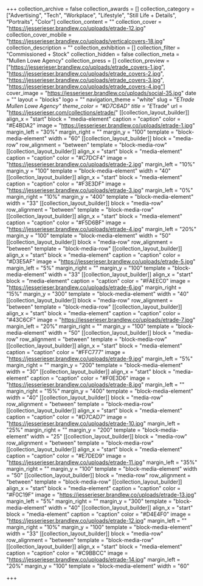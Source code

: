 +++
collection_archive = false
collection_awards = []
collection_category = ["Advertising", "Tech", "Workplace", "Lifestyle", "Still Life + Details", "Portraits", "Color"]
collection_content = ""
collection_cover = "https://jesserieser.brandlew.co/uploads/etrade-12.jpg"
collection_cover_mobile = "https://jesserieser.brandlew.co/uploads/verticalcovers-18.jpg"
collection_description = ""
collection_exhibition = []
collection_filter = "Commissioned + Stock"
collection_hidden = false
collection_meta = "Mullen Lowe Agency"
collection_press = []
collection_preview = ["https://jesserieser.brandlew.co/uploads/etrade_covers-1.jpg", "https://jesserieser.brandlew.co/uploads/etrade_covers-2.jpg", "https://jesserieser.brandlew.co/uploads/etrade_covers-3.jpg", "https://jesserieser.brandlew.co/uploads/etrade_covers-4.jpg"]
cover_image = "https://jesserieser.brandlew.co/uploads/social-35.jpg"
date = ""
layout = "blocks"
logo = ""
navigation_theme = "white"
slug = "E*Trade Mullen Lowe Agency"
theme_color = "#D7C6AD"
title = "E*Trade"
url = "https://jesserieser.com/collections/etrade/"
[[collection_layout_builder]]
align_x = "start"
block = "media-element"
caption = "caption"
color = "#E4BDA2"
image = "https://jesserieser.brandlew.co/uploads/etrade-1.jpg"
margin_left = "30%"
margin_right = ""
margin_y = "100"
template = "block-media-element"
width = "60"
[[collection_layout_builder]]
block = "media-row"
row_alignment = "between"
template = "block-media-row"
[[collection_layout_builder]]
align_x = "start"
block = "media-element"
caption = "caption"
color = "#C7DCF4"
image = "https://jesserieser.brandlew.co/uploads/etrade-2.jpg"
margin_left = "10%"
margin_y = "100"
template = "block-media-element"
width = "40"
[[collection_layout_builder]]
align_x = "start"
block = "media-element"
caption = "caption"
color = "#F3E3DF"
image = "https://jesserieser.brandlew.co/uploads/etrade-3.jpg"
margin_left = "0%"
margin_right = "10%"
margin_y = "400"
template = "block-media-element"
width = "33"
[[collection_layout_builder]]
block = "media-row"
row_alignment = "between"
template = "block-media-row"
[[collection_layout_builder]]
align_x = "start"
block = "media-element"
caption = "caption"
color = "#F5D6BF"
image = "https://jesserieser.brandlew.co/uploads/etrade-4.jpg"
margin_left = "20%"
margin_y = "100"
template = "block-media-element"
width = "50"
[[collection_layout_builder]]
block = "media-row"
row_alignment = "between"
template = "block-media-row"
[[collection_layout_builder]]
align_x = "start"
block = "media-element"
caption = "caption"
color = "#D3E5AF"
image = "https://jesserieser.brandlew.co/uploads/etrade-5.jpg"
margin_left = "5%"
margin_right = ""
margin_y = "100"
template = "block-media-element"
width = "33"
[[collection_layout_builder]]
align_x = "start"
block = "media-element"
caption = "caption"
color = "#FAEEC0"
image = "https://jesserieser.brandlew.co/uploads/etrade-6.jpg"
margin_right = "15%"
margin_y = "300"
template = "block-media-element"
width = "40"
[[collection_layout_builder]]
block = "media-row"
row_alignment = "between"
template = "block-media-row"
[[collection_layout_builder]]
align_x = "start"
block = "media-element"
caption = "caption"
color = "#43C6CF"
image = "https://jesserieser.brandlew.co/uploads/etrade-7.jpg"
margin_left = "20%"
margin_right = ""
margin_y = "100"
template = "block-media-element"
width = "50"
[[collection_layout_builder]]
block = "media-row"
row_alignment = "between"
template = "block-media-row"
[[collection_layout_builder]]
align_x = "start"
block = "media-element"
caption = "caption"
color = "#FFC777"
image = "https://jesserieser.brandlew.co/uploads/etrade-9.jpg"
margin_left = "5%"
margin_right = ""
margin_y = "200"
template = "block-media-element"
width = "30"
[[collection_layout_builder]]
align_x = "start"
block = "media-element"
caption = "caption"
color = "#F0E3D6"
image = "https://jesserieser.brandlew.co/uploads/etrade-8.jpg"
margin_left = ""
margin_right = "15%"
margin_y = "400"
template = "block-media-element"
width = "40"
[[collection_layout_builder]]
block = "media-row"
row_alignment = "between"
template = "block-media-row"
[[collection_layout_builder]]
align_x = "start"
block = "media-element"
caption = "caption"
color = "#D7CAD7"
image = "https://jesserieser.brandlew.co/uploads/etrade-10.jpg"
margin_left = "25%"
margin_right = ""
margin_y = "200"
template = "block-media-element"
width = "25"
[[collection_layout_builder]]
block = "media-row"
row_alignment = "between"
template = "block-media-row"
[[collection_layout_builder]]
align_x = "start"
block = "media-element"
caption = "caption"
color = "#E7DED9"
image = "https://jesserieser.brandlew.co/uploads/etrade-11.jpg"
margin_left = "35%"
margin_right = ""
margin_y = "100"
template = "block-media-element"
width = "50"
[[collection_layout_builder]]
block = "media-row"
row_alignment = "between"
template = "block-media-row"
[[collection_layout_builder]]
align_x = "start"
block = "media-element"
caption = "caption"
color = "#F0C19F"
image = "https://jesserieser.brandlew.co/uploads/etrade-13.jpg"
margin_left = "5%"
margin_right = ""
margin_y = "300"
template = "block-media-element"
width = "40"
[[collection_layout_builder]]
align_x = "start"
block = "media-element"
caption = "caption"
color = "#D4E4F0"
image = "https://jesserieser.brandlew.co/uploads/etrade-12.jpg"
margin_left = ""
margin_right = "10%"
margin_y = "100"
template = "block-media-element"
width = "33"
[[collection_layout_builder]]
block = "media-row"
row_alignment = "between"
template = "block-media-row"
[[collection_layout_builder]]
align_x = "start"
block = "media-element"
caption = "caption"
color = "#C9BBCC"
image = "https://jesserieser.brandlew.co/uploads/etrade-14.jpg"
margin_left = "20%"
margin_y = "100"
template = "block-media-element"
width = "60"

+++
